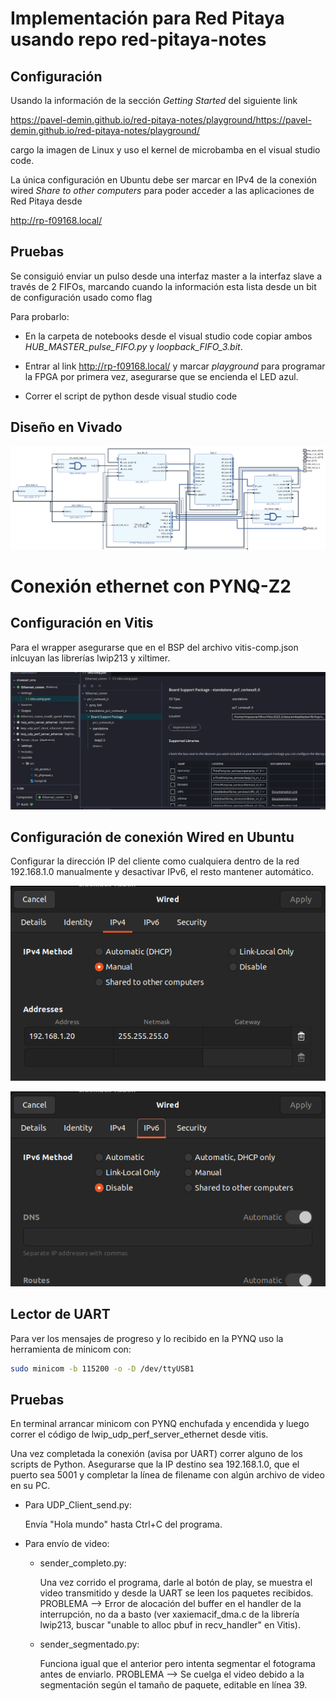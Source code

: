 # Implementación para Red Pitaya usando repo red-pitaya-notes

## Configuración

Usando la información de la sección *Getting Started* del siguiente link

https://pavel-demin.github.io/red-pitaya-notes/playground/https://pavel-demin.github.io/red-pitaya-notes/playground/

cargo la imagen de Linux y uso el kernel de microbamba en el visual studio code.

La única configuración en Ubuntu debe ser marcar en IPv4 de la conexión wired *Share to other computers* para poder acceder a las aplicaciones de Red Pitaya desde

http://rp-f09168.local/

## Pruebas

Se consiguió enviar un pulso desde una interfaz master a la interfaz slave a través de 2 FIFOs, marcando cuando la información esta lista desde un bit de configuración usado como flag

Para probarlo:

  - En la carpeta de notebooks desde el visual studio code copiar ambos *HUB_MASTER_pulse_FIFO.py* y *loopback_FIFO_3.bit*.

  - Entrar al link http://rp-f09168.local/ y marcar *playground* para programar la FPGA por primera vez, asegurarse que se encienda el LED azul.

  - Correr el script de python desde visual studio code

## Diseño en Vivado

![Alt text](Vivado_FIFO_loopback.png)

# Conexión ethernet con PYNQ-Z2

## Configuración en Vitis

Para el wrapper asegurarse que en el BSP del archivo vitis-comp.json inlcuyan las librerías lwip213 y xiltimer.

![Alt text](Wrapper_config.png)

## Configuración de conexión Wired en Ubuntu

Configurar la dirección IP del cliente como cualquiera dentro de la red 192.168.1.0 manualmente y desactivar IPv6, el resto mantener automático.

![Alt text](IPv4.png)

![Alt text](IPv6.png)

## Lector de UART

Para ver los mensajes de progreso y lo recibido en la PYNQ uso la herramienta de minicom con:

```bash
sudo minicom -b 115200 -o -D /dev/ttyUSB1
```

## Pruebas

En terminal arrancar minicom con PYNQ enchufada y encendida y luego correr el código de lwip_udp_perf_server_ethernet desde vitis.

Una vez completada la conexión (avisa por UART) correr alguno de los scripts de Python. Asegurarse que la IP destino sea 192.168.1.0, que el puerto sea 5001 y completar la línea de filename con algún archivo de video en su PC.

  - Para UDP_Client_send.py:

      Envía "Hola mundo" hasta Ctrl+C del programa.

  - Para envío de video:

      -   sender_completo.py:

            Una vez corrido el programa, darle al botón de play, se muestra el video transmitido y desde la UART se leen los paquetes recibidos.
            PROBLEMA --> Error de alocación del buffer en el handler de la interrupción, no da a basto (ver xaxiemacif_dma.c de la librería lwip213, buscar "unable to alloc pbuf in recv_handler" en Vitis).

      -   sender_segmentado.py:
   
            Funciona igual que el anterior pero intenta segmentar el fotograma antes de enviarlo.
            PROBLEMA --> Se cuelga el video debido a la segmentación según el tamaño de paquete, editable en línea 39.

      
    
